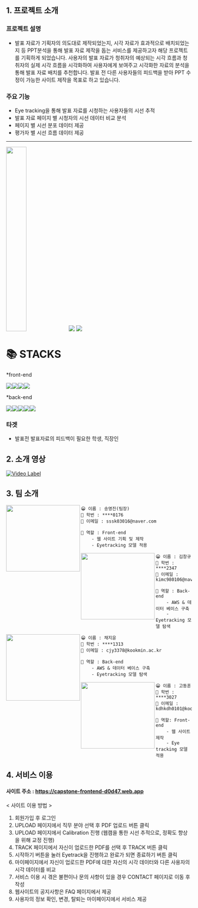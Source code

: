 ## 1. 프로젝트 소개

### 프로젝트 설명

* 발표 자료가 기획자의 의도대로 제작되었는지, 시각 자료가 효과적으로 배치되었는지 등 PPT분석을 통해 발표 자료 제작을 돕는 서비스를 제공하고자 해당 프로젝트를 기획하게 되었습니다. 사용자의 발표 자료가 청취자의 예상되는 시각 흐름과 청취자의 실제 시각 흐름을 시각화하여 사용자에게 보여주고 시각화한 자료의 분석을 통해 발표 자료 배치를 추천합니다. 발표 전 다른 사용자들의 피드백을 받아 PPT 수정이 가능한 사이트 제작을 목표로 하고 있습니다.

            
### 주요 기능

* Eye tracking을 통해 발표 자료를 시청하는 사용자들의 시선 추적
* 발표 자료 페이지 별 시청자의 시선 데이터 비교 분석
* 페이지 별 시선 분포 데이터 제공
* 평가자 별 시선 흐름 데이터 제공

-----
<img src="https://user-images.githubusercontent.com/65993842/170505071-a1d1b4c5-d78e-49e1-b2e3-cad1acbbdacd.png" style="width: 33%; height: 500px"/>
<img src="https://user-images.githubusercontent.com/65993842/170505077-acd78d6f-04b7-4644-b5cd-a1429fe7afbe.png"/>
<img src="https://user-images.githubusercontent.com/65993842/170505080-c56aa661-bb59-4884-987f-749581f273c8.png"/>


<div align=left><h1>📚 STACKS</h1></div> 

*front-end

<img src="https://img.shields.io/badge/React-61DAFB?style=for-the-badge&logo=react&logoColor=white"/><img src="https://img.shields.io/badge/JavaScript-F7DF1E?style=for-the-badge&logo=javascript&logoColor=white"/><img src="https://img.shields.io/badge/CSS3-1572B6?style=for-the-badge&logo=CSS3&logoColor=white"/><img src="https://img.shields.io/badge/Firebase-FFCA28?style=for-the-badge&logo=Firebase&logoColor=white"/>

*back-end

<img src="https://img.shields.io/badge/MySQl-4479A1?style=for-the-badge&logo=mysql&logoColor=white"/><img src="https://img.shields.io/badge/Django-092E20?style=for-the-badge&logo=django&logoColor=white"/><img src="https://img.shields.io/badge/Amazon AWS-232F3E?style=for-the-badge&logo=amazon aws&logoColor=white"/><img src="https://img.shields.io/badge/nginx-%23009639.svg?style=for-the-badge&logo=nginx&logoColor=white"/><img src="https://img.shields.io/badge/gunicorn-%298729.svg?style=for-the-badge&logo=gunicorn&logoColor=white"/>

### 타겟

* 발표전 발표자료의 피드백이 필요한 학생, 직장인


## 2. 소개 영상
[![Video Label](http://img.youtube.com/vi/Qwk2XAd6FpI/0.jpg)](https://youtu.be/Qwk2XAd6FpI)


## 3. 팀 소개

<img align=left src="https://user-images.githubusercontent.com/65219386/161421953-3fa5dec1-bd05-4592-a4e2-8041aade5959.jpeg" width="200px" height="180px">

```
😀 이름 : 송영진(팀장)
💼 학번 : ****0176
📧 이메일 : sssk03016@naver.com

📌 역할 : Front-end
    - 웹 사이트 기획 및 제작
    - Eyetracking 모델 적용
```

<img align=left src="https://user-images.githubusercontent.com/65219386/161422172-265e6486-5628-442d-812c-5298d7d6ab13.jpeg"
 width="200px"  height="180px">

```
😀 이름 : 김창규
💼 학번 : ****2347
📧 이메일 : kimc980106@naver.com

📌 역할 : Back-end
    - AWS & 데이터 베이스 구축
    - Eyetracking 모델 탐색
```

<img align=left src="https://user-images.githubusercontent.com/65219386/161411347-3861c764-652c-4fbf-9278-56f6681ad83b.JPG" width="200px"  height="180px">

```
😀 이름 : 채지윤
💼 학번 : ****1313
📧 이메일 : cjy3378@kookmin.ac.kr

📌 역할 : Back-end
    - AWS & 데이터 베이스 구축
    - Eyetracking 모델 탐색
```

<img align=left src="https://user-images.githubusercontent.com/65219386/161412302-994a0081-c534-4305-8813-dba03e5642b7.png" width="200px"  height="180px">

```
😀 이름 : 고동훈
💼 학번 : ****3027
📧 이메일 : kdhkdh0101@kookmin.ac.kr

📌 역할: Front-end
    - 웹 사이트 제작
    - Eye tracking 모델 적용
```


## 4. 서비스 이용

#### 사이트 주소 : https://capstone-frontend-d0d47.web.app 

< 사이트 이용 방법 >
1. 회원가입 후 로그인
2. UPLOAD 페이지에서 직무 분야 선택 후 PDF 업로드 버튼 클릭
3. UPLOAD 페이지에서 Calibration 진행 (웹캠을 통한 시선 추적으로, 정확도 향상을 위해 교정 진행)
4. TRACK 페이지에서 자신이 업로드한 PDF를 선택 후 TRACK 버튼 클릭
5. 시작하기 버튼을 눌러 Eyetrack을 진행하고 완료가 되면 종료하기 버튼 클릭
6. 마이페이지에서 자신이 업로드한 PDF에 대한 자신의 시각 데이터와 다른 사용자의 시각 데이터를 비교
7. 서비스 이용 시 겪은 불편이나 문의 사항이 있을 경우 CONTACT 페이지로 이동 후 작성
8. 웹사이트의 공지사항은 FAQ 페이지에서 제공
9. 사용자의 정보 확인, 변경, 탈퇴는 마이페이지에서 서비스 제공


